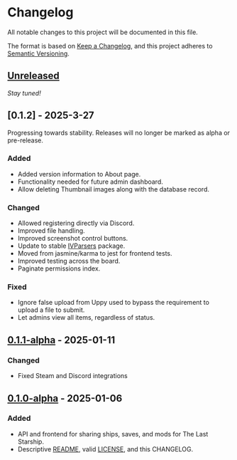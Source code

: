 # Changelog

All notable changes to this project will be documented in this file.

The format is based on [Keep a Changelog](https://keepachangelog.com/en/1.1.0/),
and this project adheres to [Semantic Versioning](https://semver.org/spec/v2.0.0.html).

## [Unreleased]

*Stay tuned!*

## [0.1.2] - 2025-3-27

Progressing towards stability. Releases will no longer be marked as alpha or pre-release.

### Added

- Added version information to About page.
- Functionality needed for future admin dashboard.
- Allow deleting Thumbnail images along with the database record.

### Changed

- Allowed registering directly via Discord.
- Improved file handling.
- Improved screenshot control buttons.
- Update to stable [IVParsers][iv-parsers] package.
- Moved from jasmine/karma to jest for frontend tests.
- Improved testing across the board.
- Paginate permissions index.

### Fixed

- Ignore false upload from Uppy used to bypass the requirement to upload a file to submit.
- Let admins view all items, regardless of status.

## [0.1.1-alpha] - 2025-01-11

### Changed

- Fixed Steam and Discord integrations

## [0.1.0-alpha] - 2025-01-06

### Added

- API and frontend for sharing ships, saves, and mods for The Last Starship.
- Descriptive [README](./README.md), valid [LICENSE](LICENSE), and this CHANGELOG.

[iv-parsers]: https://github.com/Totengeist/IVParsers

[unreleased]: https://github.com/Totengeist/Shipyard/compare/v0.1.2-alpha...HEAD
[0.1.2-alpha]: https://github.com/Totengeist/Shipyard/releases/tag/v0.1.2-alpha
[0.1.1-alpha]: https://github.com/Totengeist/Shipyard/releases/tag/v0.1.1-alpha
[0.1.0-alpha]: https://github.com/Totengeist/Shipyard/releases/tag/v0.1.0-alpha